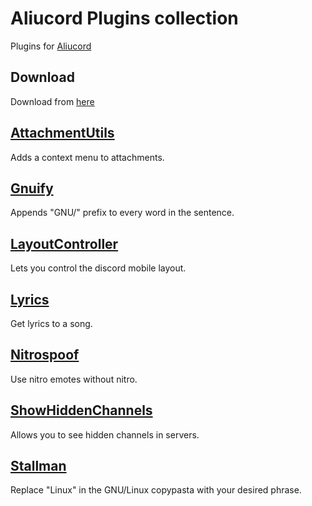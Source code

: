 # Aliucord Plugins collection
Plugins for [Aliucord](https://github.com/Aliucord)

## Download
Download from [here](https://github.com/X1nto/AliucordPlugins/tree/builds)

## [AttachmentUtils](/plugins/AttachmentUtils)
Adds a context menu to attachments.

## [Gnuify](/plugins/Gnuify)
Appends "GNU/" prefix to every word in the sentence.

## [LayoutController](/plugins/LayoutController)
Lets you control the discord mobile layout.

## [Lyrics](/plugins/Lyrics)
Get lyrics to a song.

## [Nitrospoof](/plugins/NitroSpoof)
Use nitro emotes without nitro.

## [ShowHiddenChannels](/plugins/ShowHiddenChannels)
Allows you to see hidden channels in servers.

## [Stallman](/plugins/Stallman)
Replace "Linux" in the GNU/Linux copypasta with your desired phrase.